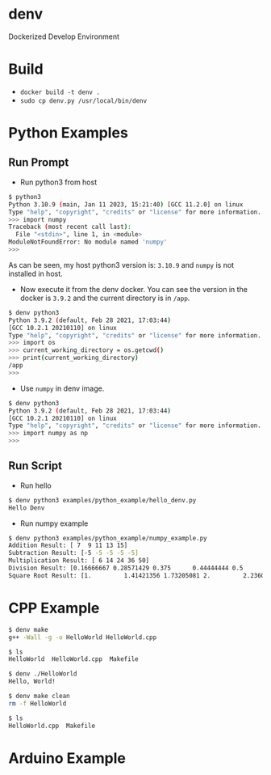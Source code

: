 # denv
Dockerized Develop Environment

# Build
- `docker build -t denv .`
- `sudo cp denv.py /usr/local/bin/denv`


# Python Examples
## Run Prompt
- Run python3 from host
```sh
$ python3
Python 3.10.9 (main, Jan 11 2023, 15:21:40) [GCC 11.2.0] on linux
Type "help", "copyright", "credits" or "license" for more information.
>>> import numpy
Traceback (most recent call last):
  File "<stdin>", line 1, in <module>
ModuleNotFoundError: No module named 'numpy'
>>> 
```
As can be seen, my host python3 version is: `3.10.9` and `numpy` is not installed in host.


- Now execute it from the denv docker. You can see the version in the docker is `3.9.2` and the current directory is in `/app`.  
```sh
$ denv python3 
Python 3.9.2 (default, Feb 28 2021, 17:03:44) 
[GCC 10.2.1 20210110] on linux
Type "help", "copyright", "credits" or "license" for more information.
>>> import os
>>> current_working_directory = os.getcwd()
>>> print(current_working_directory)
/app
>>> 
```

- Use `numpy` in denv image.
```sh
$ denv python3
Python 3.9.2 (default, Feb 28 2021, 17:03:44) 
[GCC 10.2.1 20210110] on linux
Type "help", "copyright", "credits" or "license" for more information.
>>> import numpy as np
>>> 
```

## Run Script
- Run hello
```sh
$ denv python3 examples/python_example/hello_denv.py
Hello Denv
```

- Run numpy example
```sh
$ denv python3 examples/python_example/numpy_example.py 
Addition Result: [ 7  9 11 13 15]
Subtraction Result: [-5 -5 -5 -5 -5]
Multiplication Result: [ 6 14 24 36 50]
Division Result: [0.16666667 0.28571429 0.375      0.44444444 0.5       ]
Square Root Result: [1.         1.41421356 1.73205081 2.         2.23606798]

```


# CPP Example
```sh
$ denv make
g++ -Wall -g -o HelloWorld HelloWorld.cpp

$ ls
HelloWorld  HelloWorld.cpp  Makefile

$ denv ./HelloWorld
Hello, World!

$ denv make clean
rm -f HelloWorld

$ ls
HelloWorld.cpp  Makefile

```

# Arduino Example
